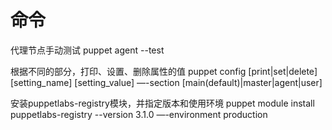 # 命令

代理节点手动测试
puppet agent --test

根据不同的部分，打印、设置、删除属性的值
puppet config \[print|set|delete] \[setting\_name] \[setting\_value] —-section \[main(default)|master|agent|user]

安装puppetlabs-registry模块，并指定版本和使用环境
puppet module install puppetlabs-registry --version 3.1.0 —-environment production
